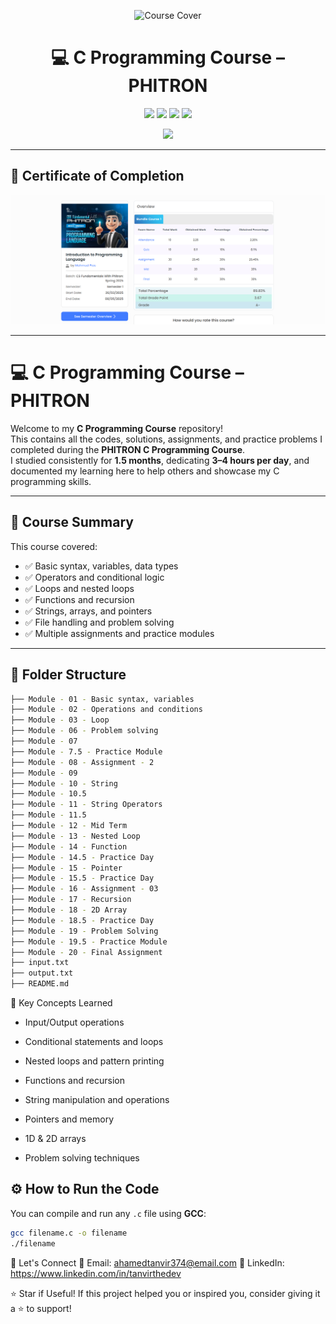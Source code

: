 <!-- Cover Video or GIF (Optional) -->
<p align="center">
  <img src="/cover.gif" alt="Course Cover" width="600px" height="500px" />
</p>

<!-- Title -->
<h1 align="center">💻 C Programming Course – PHITRON</h1>

<!-- Badges -->
<p align="center">
  <img src="https://img.shields.io/badge/Language-C-blue?style=flat-square" />
  <img src="https://img.shields.io/badge/Platform-VSCode-007ACC?style=flat-square&logo=visualstudiocode" />
  <img src="https://img.shields.io/badge/Completed-100%25-brightgreen?style=flat-square" />
  <img src="https://img.shields.io/badge/Days%20Spent-45-blueviolet?style=flat-square" />
</p>

<p align="center">
  <a href="https://www.linkedin.com/in/tanvirthedev">
    <img src="https://img.shields.io/badge/Connect%20on-LinkedIn-blue?logo=linkedin&style=flat-square" />
  </a>
</p>

---

## 📜 Certificate of Completion

<p align="center">
  <img src="/cProgrammingMarkShit.png" alt="Certificate" width="600px" />
</p>

---

# 💻 C Programming Course – PHITRON

Welcome to my **C Programming Course** repository!  
This contains all the codes, solutions, assignments, and practice problems I completed during the **PHITRON C Programming Course**.  
I studied consistently for **1.5 months**, dedicating **3–4 hours per day**, and documented my learning here to help others and showcase my C programming skills.

---

## 📘 Course Summary

This course covered:

- ✅ Basic syntax, variables, data types
- ✅ Operators and conditional logic
- ✅ Loops and nested loops
- ✅ Functions and recursion
- ✅ Strings, arrays, and pointers
- ✅ File handling and problem solving
- ✅ Multiple assignments and practice modules

---

## 📂 Folder Structure

```bash
├── Module - 01 - Basic syntax, variables
├── Module - 02 - Operations and conditions
├── Module - 03 - Loop
├── Module - 06 - Problem solving
├── Module - 07
├── Module - 7.5 - Practice Module
├── Module - 08 - Assignment - 2
├── Module - 09
├── Module - 10 - String
├── Module - 10.5
├── Module - 11 - String Operators
├── Module - 11.5
├── Module - 12 - Mid Term
├── Module - 13 - Nested Loop
├── Module - 14 - Function
├── Module - 14.5 - Practice Day
├── Module - 15 - Pointer
├── Module - 15.5 - Practice Day
├── Module - 16 - Assignment - 03
├── Module - 17 - Recursion
├── Module - 18 - 2D Array
├── Module - 18.5 - Practice Day
├── Module - 19 - Problem Solving
├── Module - 19.5 - Practice Module
├── Module - 20 - Final Assignment
├── input.txt
├── output.txt
├── README.md

```

🧠 Key Concepts Learned

- Input/Output operations

- Conditional statements and loops

- Nested loops and pattern printing

- Functions and recursion

- String manipulation and operations

- Pointers and memory

- 1D & 2D arrays

- Problem solving techniques

## ⚙️ How to Run the Code

You can compile and run any `.c` file using **GCC**:

```bash
gcc filename.c -o filename
./filename

```

🙌 Let's Connect
📧 Email: ahamedtanvir374@email.com
🔗 LinkedIn: https://www.linkedin.com/in/tanvirthedev

⭐ Star if Useful!
If this project helped you or inspired you, consider giving it a ⭐ to support!
